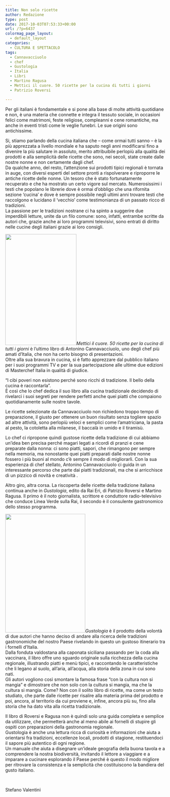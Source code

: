 ```yaml
---
title: Non solo ricette
author: Redazione
type: post
date: 2017-10-03T07:53:33+00:00
url: /?p=6437
colormag_page_layout:
  - default_layout
categories:
  - CULTURA E SPETTACOLO
tags:
  - Cannavacciuolo
  - chef
  - Gustologia
  - Italia
  - Libri
  - Martino Ragusa
  - Mettici il cuore. 50 ricette per la cucina di tutti i giorni
  - Patrizio Roversi

---
```

Per gli italiani è fondamentale e si pone alla base di molte attività quotidiane e non, è una materia che connette e integra il tessuto sociale, in occasioni felici come matrimoni, feste religiose, compleanni e cene romantiche, ma anche in eventi tristi come le veglie funebri. Le sue origini sono antichissime.

Si, stiamo parlando della cucina italiana che &#8211; come ormai tutti sanno &#8211; è la più apprezzata a livello mondiale e ha saputo negli anni modificarsi fino a divenire la più salutare in assoluto, merito attribuibile perlopiù alla qualità dei prodotti e alla semplicità delle ricette che sono, nei secoli, state create dalle nostre nonne e non certamente dagli chef.  
Da qualche anno, del resto, l’attenzione sui prodotti tipici regionali è tornata in auge, con diversi esperti del settore pronti a rispolverare e riproporre le antiche ricette delle nonne. Un tesoro che è stato fortunatamente recuperato e che ha mostrato un certo vigore sul mercato. Numerosissimi i testi che popolano le librerie dove è ormai d&#8217;obbligo che una rifornita sezione ‘cucina’ e dove è sempre possibile negli ultimi anni trovare testi che raccolgono e lucidano il ‘vecchio’ come testimonianza di un passato ricco di tradizioni.  
La passione per le tradizioni nostrane ci ha spinto a suggerire due imperdibili letture, unite da un filo comune: sono, infatti, entrambe scritte da autori che, grazie anche ai loro programmi televisivi, sono entrati di diritto nelle cucine degli italiani grazie ai loro consigli.

_<img decoding="async" loading="lazy" class=" wp-image-6438 alignleft" src="https://progressonline.it/wp-content/uploads/2017/10/81SNIuBP-L-192x300.jpg" alt="" width="224" height="350" />Mettici il cuore. 50 ricette per la cucina di tutti i giorni_ è l’ultimo libro di Antonino Cannavacciuolo, uno degli chef più amati d’Italia, che non ha certo bisogno di presentazioni.  
Oltre alla sua bravura in cucina, si è fatto apprezzare dal pubblico italiano per i suoi programmi TV e per la sua partecipazione alle ultime due edizioni di Masterchef Italia in qualità di giudice.

“I cibi poveri non esistono perché sono ricchi di tradizione. Il bello della cucina è raccontarla&#8221;.  
È così che lo chef dedica il suo libro alla cucina tradizionale decidendo di rivelarci i suoi segreti per rendere perfetti anche quei piatti che compaiono quotidianamente sulle nostre tavole.

Le ricette selezionate da Cannavacciuolo non richiedono troppo tempo di preparazione, il giusto per ottenere un buon risultato senza togliere spazio ad altre attività, sono perlopiù veloci e semplici come l’amatriciana, la pasta al pesto, la cotoletta alla milanese, il baccalà in umido e il tiramisù.

Lo chef ci ripropone quindi gustose ricette della tradizione di cui abbiamo un’idea ben precisa perché magari legati a ricordi di pranzi e cene preparate dalla nonna: ci sono piatti, sapori, che rimangono per sempre nella memoria, ma nonostante quei piatti preparati dalle nostre nonne fossero i più buoni al mondo c’è sempre il modo di migliorarli. Con la sua esperienza di chef stellato, Antonino Cannavacciuolo ci guida in un interessante percorso che parte dai piatti tradizionali, ma che si arricchisce di un pizzico di novità e creatività .

Altro giro, altra corsa. La riscoperta delle ricette della tradizione italiana continua anche in _Gustologia_, edito da Rai Eri, di Patrizio Roversi e Martino Ragusa. Il primo è il noto giornalista, scrittore e conduttore radio-televisivo che conduce Linea Verde sulla Rai, il secondo è il consulente gastronomico dello stesso programma.

_<img decoding="async" loading="lazy" class=" wp-image-6439 alignright" src="https://progressonline.it/wp-content/uploads/2017/10/Gustologia-piatto_copertina-202x300.jpg" alt="" width="252" height="374" />Gustologia_ è il prodotto della volontà di due autori che hanno deciso di andare alla ricerca delle tradizioni gastronomiche del nostro Paese rivelando in questo un gustoso itinerario tra i fornelli d’Italia.  
Dalla fonduta valdostana alla caponata siciliana passando per la coda alla vaccinara, il libro offre uno sguardo originale sulla ricchezza della cucina regionale, illustrando piatti e menù tipici, e raccontando le caratteristiche che li legano al suolo, all’aria, all’acqua, alla storia della zona in cui sono nati.  
Gli autori vogliono così smontare la famosa frase “con la cultura non si mangia” e dimostrare che non solo con la cultura si mangia, ma che la cultura si mangia. Come? Non con il solito libro di ricette, ma come un testo studiato, che parte dalle ricette per risalire alla materia prima del prodotto e poi, ancora, al territorio da cui proviene e, infine, ancora più su, fino alla storia che ha dato vita alla ricetta tradizionale.

Il libro di Roversi e Ragusa non è quindi solo una guida completa e semplice da utilizzare, che permetterà anche al meno abile ai fornelli di stupire gli ospiti con preparazioni della gastronomia regionale.  
Gustologia è anche una lettura ricca di curiosità e informazioni che aiuta a orientarsi fra tradizioni, eccellenze locali, prodotti di stagione, restituendoci il sapore più autentico di ogni regione.  
Un manuale che aiuta a disegnare un’ideale geografia della buona tavola e a comprendere la nostra biodiversità, invitando il lettore a viaggiare e a imparare a cucinare esplorando il Paese perché è questo il modo migliore per ritrovare la consistenza e la semplicità che costituiscono la bandiera del gusto italiano.

&nbsp;

Stefano Valentini